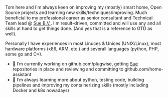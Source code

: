 Tom here and I'm always keen on improving my (mostly) smart home, Open Source projects and learning new skills/techniques/improving. Much beneficial to my professional career as senior consultant and Technical Team lead @ [Sue B.V.](https://github.com/Sue-unix-experts). I'm result-driven, committed and will use any and all skills at hand to get things done. (And yes that is a reference to GTD as well).

Personally I have experiences in most Linuces & Unices (UNIX/Linux), most hardware platforms (x86, ARM, etc.) and severall languages (python, PHP, some go and C*).

- 🔭 I’m currently working on github.com/plugwise, getting [Sue](https://github.com/Sue-unix-experts) repositories in place and reviewing and committing to github.com/home-assistant
- 🌱 I’m always learning more about python, testing code, building pipelines and improving my containerizing skills (mostly including Docker and k8s nowadays)
